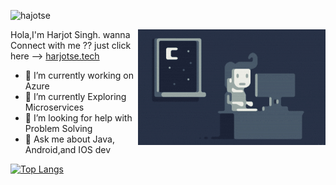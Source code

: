 

<p align="left"> <img src="https://komarev.com/ghpvc/?username=saumya1singh&label=Profile%20views&color=0e75b6&style=flat" alt="hajotse" /> </p>

<img alt="Night Coding" src="https://raw.githubusercontent.com/AVS1508/AVS1508/master/assets/Night-Coding.gif" align="right"/>

Hola,I'm Harjot Singh.
wanna Connect with me ?? just click here --> [harjotse.tech](http://harjotse.tech/)
- 🔭 I’m currently working on Azure
- 🌱 I’m currently Exploring Microservices 
- 🤔 I’m looking for help with Problem Solving 
- 💬 Ask me about Java, Android,and IOS dev


[![Top Langs](https://github-readme-stats.vercel.app/api/top-langs/?username=harjotse&layout=compact&theme=java-dark)](https://github.com/harjotse/github-readme-stats)

